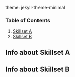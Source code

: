 theme: jekyll-theme-minimal
### Table of Contents

1. [Skillset A](https://github.com/chickenchick223/EllenSamul/new/main#info-about-skillset-a)
2. [Skillset B](https://github.com/chickenchick223/EllenSamul/new/main#info-about-skillset-b)
   
## Info about Skillset A

## Info about Skillset B
